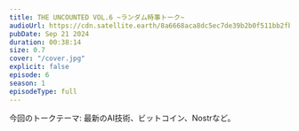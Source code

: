 ```yaml
---
title: THE UNCOUNTED VOL.6 ~ランダム時事トーク~
audioUrl: https://cdn.satellite.earth/8a6668aca8dc5ec7de39b2b0f511bb2fbb161a6841cd98fabebc002963221da6.m4a
pubDate: Sep 21 2024
duration: 00:38:14
size: 0.7
cover: "/cover.jpg"
explicit: false
episode: 6
season: 1
episodeType: full
---
```

今回のトークテーマ: 最新のAI技術、ビットコイン、Nostrなど。
